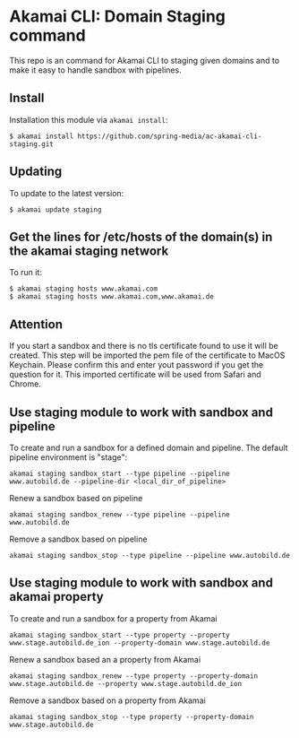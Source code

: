 # Akamai CLI: Domain Staging command

This repo is an command for Akamai CLI to staging given domains and to make it easy to handle sandbox with pipelines.

## Install
Installation this module via `akamai install`:
```
$ akamai install https://github.com/spring-media/ac-akamai-cli-staging.git
```

## Updating
To update to the latest version:
```
$ akamai update staging
```

## Get the lines for /etc/hosts of the domain(s) in the akamai staging network 
To run it:
```
$ akamai staging hosts www.akamai.com
$ akamai staging hosts www.akamai.com,www.akamai.de
```

## Attention
If you start a sandbox and there is no tls certificate found to use it will be created. This step will be imported the pem file of the certificate to MacOS Keychain. Please confirm this and enter yout password if you get the question for it.
This imported certificate will be used from Safari and Chrome.

## Use staging module to work with sandbox and pipeline
To create and run a sandbox for a defined domain and pipeline. The default pipeline environment is "stage":
```
akamai staging sandbox_start --type pipeline --pipeline www.autobild.de --pipeline-dir <local_dir_of_pipeline>
```

Renew a sandbox based on pipeline
```
akamai staging sandbox_renew --type pipeline --pipeline www.autobild.de
```

Remove a sandbox based on pipeline
```
akamai staging sandbox_stop --type pipeline --pipeline www.autobild.de
```

## Use staging module to work with sandbox and akamai property
To create and run a sandbox for a property from Akamai
```
akamai staging sandbox_start --type property --property www.stage.autobild.de_ion --property-domain www.stage.autobild.de
```

Renew a sandbox based an a property from Akamai
```
akamai staging sandbox_renew --type property --property-domain www.stage.autobild.de --property www.stage.autobild.de_ion
```

Remove a sandbox based on a property from Akamai
```
akamai staging sandbox_stop --type property --property-domain www.stage.autobild.de
```
